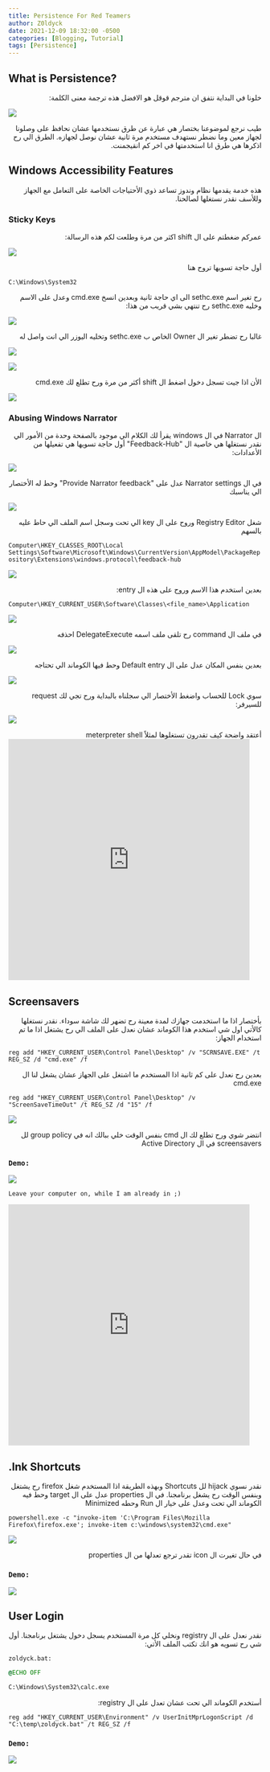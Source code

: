 ```yaml
---
title: Persistence For Red Teamers
author: Z0ldyck
date: 2021-12-09 18:32:00 -0500
categories: [Blogging, Tutorial]
tags: [Persistence]
---
```


## What is Persistence?

<html>
<div dir="rtl" align="right">
خلونا في البداية نتفق ان مترجم قوقل هو الافضل هذه ترجمة معنى الكلمة:
</div>
</html>

![](../../images/persistence/5.png)


<html>
<div dir="rtl" align="right">
طيب نرجع لموضوعنا بختصار هي عبارة عن طرق نستخدمها عشان نحافظ على وصلونا لجهاز معين وما نضطر نستهدف مستخدم مرة ثانية عشان نوصل لجهازه. الطرق الي رح اذكرها هي طرق انا استخدمتها في اخر كم انقيجمنت.
</div>
</html>

## Windows Accessibility Features

<html>
<div dir="rtl" align="right">
هذه خدمة يقدمها نظام وندوز تساعد ذوي الأحتياجات الخاصة على التعامل مع الجهاز وللأسف نقدر نستغلها لصالحنا.
</div>
</html>

### Sticky Keys

<html>
<div dir="rtl" align="right">
عمركم ضغطتم على ال shift اكثر من مرة وطلعت لكم هذه الرسالة:
</div>
</html>

![](../../images/persistence/6.png)

<html>
<div dir="rtl" align="right">
أول حاجة تسويها تروح هنا 
</div>
</html>

```
C:\Windows\System32
```

<html>
<div dir="rtl" align="right">
رح تغير اسم sethc.exe الى اي حاجة ثانية وبعدين انسخ cmd.exe وعدل على الاسم وخليه sethc.exe رح تنتهي بشي قريب من هذا: 
</div>
</html>

![](../../images/persistence/3.png)

<html>
<div dir="rtl" align="right">
غالبا رح تضطر تغير ال Owner الخاص ب sethc.exe وتخليه اليوزر الي انت واصل له
</div>
</html>


![](../../images/persistence/1.png)


![](../../images/persistence/2.png)

<html>
<div dir="rtl" align="right">
الأن اذا جيت تسجل دخول اضغط ال shift أكثر من مرة ورح تطلع لك cmd.exe
</div>
</html>

![](../../images/persistence/4.png)

### Abusing Windows Narrator

<html>
<div dir="rtl" align="right">
ال Narrator في ال windows يقرأ لك الكلام الي موجود بالصفحة وحدة من الأمور الي نقدر نستغلها هي خاصية ال "Feedback-Hub" أول حاجة تسويها هي تفعيلها من الأعدادات: 
</div>
</html>

![](../../images/persistence/7.png)


<html>
<div dir="rtl" align="right">
في ال Narrator settings عدل على "Provide Narrator feedback" وحط له الأختصار الي يناسبك 
</div>
</html>

![](../../images/persistence/8.png)

<html>
<div dir="rtl" align="right">
شغل Registry Editor وروح على ال key الي تحت وسجل اسم الملف الي حاط عليه بالسهم 
</div>
</html>

`Computer\HKEY_CLASSES_ROOT\Local Settings\Software\Microsoft\Windows\CurrentVersion\AppModel\PackageRepository\Extensions\windows.protocol\feedback-hub`

![](../../images/persistence/9.png)

<html>
<div dir="rtl" align="right">
بعدين استخدم هذا الاسم وروح على هذه ال entry:
</div>
</html>

`Computer\HKEY_CURRENT_USER\Software\Classes\<file_name>\Application`

![](../../images/persistence/10.png)

<html>
<div dir="rtl" align="right">
في ملف ال command رح تلقى ملف اسمه DelegateExecute احذفه 
</div>
</html>

![](../../images/persistence/11.png)


<html>
<div dir="rtl" align="right">
بعدين بنفس المكان عدل على ال Default entry وحط فيها الكوماند الي تحتاجه 
</div>
</html>

![](../../images/persistence/12.png)

<html>
<div dir="rtl" align="right">
سوي Lock للحساب واضغط الأختصار الي سجلناه بالبداية ورح تجي لك request للسيرفر:
</div>
</html>

![](../../images/persistence/13.png)

<html>
<div dir="rtl" align="right">
أعتقد واضحة كيف تقدرون تستغلوها لمثلاً meterpreter shell
</div>
</html>

<html>
<body>
<iframe src="https://giphy.com/embed/1236TCtX5dsGEo" width="480" height="480" frameBorder="0" class="giphy-embed" allowFullScreen></iframe>
</body>
</html>


## Screensavers

<html>
<div dir="rtl" align="right">
بأختصار اذا ما استخدمت جهازك لمدة معينة رح تضهر لك شاشة سوداء. نقدر نستغلها كالأتي اول شي استخدم هذا الكوماند عشان نعدل على الملف الي رح يشتغل اذا ما تم استخدام الجهاز:
</div>
</html>

`reg add "HKEY_CURRENT_USER\Control Panel\Desktop" /v "SCRNSAVE.EXE" /t REG_SZ /d "cmd.exe" /f`

<html>
<div dir="rtl" align="right">
بعدين رح نعدل على كم ثانية اذا المستخدم ما اشتغل على الجهاز عشان يشغل لنا ال cmd.exe
</div>
</html>

`reg add "HKEY_CURRENT_USER\Control Panel\Desktop" /v "ScreenSaveTimeOut" /t REG_SZ /d "15" /f`

![](../../images/persistence/14.png)

<html>
<div dir="rtl" align="right">
انتضر شوي ورح تطلع لك ال cmd بنفس الوقت خلي ببالك انه في group policy لل screensavers في ال Active Directory
</div>
</html>

### `Demo:`

![](../../images/persistence/screen.gif)

`Leave your computer on, while I am already in ;)`
<html>
<body>
<iframe src="https://giphy.com/embed/1JyWrrkCIUQyQ" width="480" height="480" frameBorder="0" class="giphy-embed" allowFullScreen></iframe>
</body>
</html>

## .lnk Shortcuts

<html>
<div dir="rtl" align="right">
نقدر نسوي hijack لل Shortcuts وبهذه الطريقة اذا المستخدم شغل firefox رح يشتغل وبنفس الوقت رح يشغل برنامجنا. في ال properties عدل على ال target وحط فيه الكوماند الي تحت وعدل على خيار ال Run وحطه Minimized
</div>
</html>

`powershell.exe -c "invoke-item 'C:\Program Files\Mozilla Firefox\firefox.exe'; invoke-item c:\windows\system32\cmd.exe"`


![](../../images/persistence/16.png)

<html>
<div dir="rtl" align="right">
في حال تغيرت ال icon تقدر ترجع تعدلها من ال properties
</div>
</html>

### `Demo:`

![](../../images/persistence/17.gif)


## User Login

<html>
<div dir="rtl" align="right">
نقدر نعدل على ال registry ونخلي كل مرة المستخدم يسجل دخول يشتغل برنامجنا. أول شي رح تسويه هو انك تكتب الملف الأتي:
</div>
</html>

`zoldyck.bat:`

```bat
@ECHO OFF

C:\Windows\System32\calc.exe
```

<html>
<div dir="rtl" align="right">
أستخدم الكوماند الي تحت عشان تعدل على ال registry:
</div>
</html>

`reg add "HKEY_CURRENT_USER\Environment" /v UserInitMprLogonScript /d "C:\temp\zoldyck.bat" /t REG_SZ /f`

### `Demo:`

![](../../images/persistence/18.gif)
